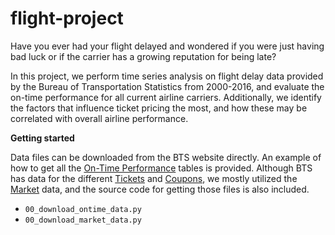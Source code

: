# flight-project

<p>
Have you ever had your flight delayed and wondered if you were just 
having bad luck or if the carrier has a growing reputation for being late?
</p>


<p>
In this project, we perform time series analysis on flight delay data provided by the Bureau of Transportation Statistics from 2000-2016, and evaluate the on-time performance for all current airline carriers. Additionally, we identify the factors that influence ticket pricing the most, and how these may be correlated with overall airline performance.
</p>


<b>Getting started</b>

Data files can be downloaded from the BTS website directly.
An example of how to get all the <a href = 'https://www.transtats.bts.gov/DatabaseInfo.asp?DB_ID=125'>On-Time Performance</a> tables is provided. 
Although BTS has data for the different 
<a href="https://www.transtats.bts.gov/tables.asp?db_id=125&DB_Name=Airline%20Origin%20and%20Destination%20Survey%20%28DB1B%29#">Tickets</a> and <a href="https://www.transtats.bts.gov/tables.asp?db_id=125&DB_Name=Airline%20Origin%20and%20Destination%20Survey%20%28DB1B%29#">Coupons</a>, we mostly utilized the 
<a href="https://www.transtats.bts.gov/tables.asp?db_id=125&DB_Name=Airline%20Origin%20and%20Destination%20Survey%20%28DB1B%29#">Market</a> data, and the
source code for getting those files is also included. 
<ul>
  <li><code>00_download_ontime_data.py</code></li>
  <li><code>00_download_market_data.py</code></li>
</li>

